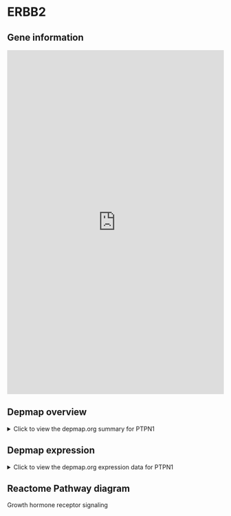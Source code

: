 <h1>ERBB2</h1>

<h2>Gene information</h2>
<iframe src="https://depmap.org/portal/gene/PTPN1?tab=about" style="border:none;width:100%;height:800px"></iframe>

<h2>Depmap overview</h2>
<details>
  <summary>Click to view the depmap.org summary for PTPN1</summary>
  <iframe src="https://depmap.org/portal/gene/PTPN1?tab=overview" style="border:none;width:100%;height:800px"></iframe>
</details>

<h2>Depmap expression</h2>
<details>
  <summary>Click to view the depmap.org expression data for PTPN1</summary>
  <iframe src="https://depmap.org/portal/gene/PTPN1?tab=characterization" style="border:none;width:100%;height:800px"></iframe>
</details>



<h2>Reactome Pathway diagram</h2>
Growth hormone receptor signaling
<div id="diagramHolder"></div>

<script>
    //Creating the Reactome Diagram widget
    //Take into account a proxy needs to be set up in your server side pointing to www.reactome.org
    function onReactomeDiagramReady(){  //This function is automatically called when the widget code is ready to be used
        var diagram = Reactome.Diagram.create({
            "placeHolder" : "diagramHolder",
            "width" : 900,
            "height" : 500
        });

        //Initialising it to the "Hemostasis" pathway
        diagram.loadDiagram("R-HSA-982772");

        //Adding different listeners

        diagram.onDiagramLoaded(function (loaded) {
            console.info("Loaded ", loaded);
            diagram.flagItems("BAD");
	    diagram.flagItems("Q92934");
            if (loaded == "R-HSA-982772") diagram.selectItem("R-HSA-982772");
        });

     }
</script>



